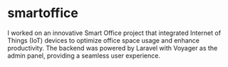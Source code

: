 # smartoffice
   I worked on an innovative Smart Office project that integrated Internet of Things (IoT) devices to optimize office space usage and enhance productivity. The backend was powered by Laravel with Voyager as the admin panel, providing a seamless user experience.
